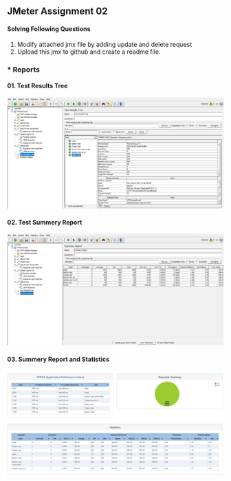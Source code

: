 ## JMeter Assignment 02


#### Solving Following Questions
1. Modify attached jmx file by adding update and delete request
2. Upload this jmx to github and create a readme file.





### * Reports

 #### 01. Test Results Tree 
![Jmeter Results Tree](./Report_Images/Results_Tree.png)




 #### 02. Test Summery Report 
![Jmeter Summery Report ](./Report_Images/Summery_Report.png)




 #### 03. Summery Report and Statistics
 ![Summery Report and Statistics  ](./Report_Images/Report_summery_and_statistics.png)


